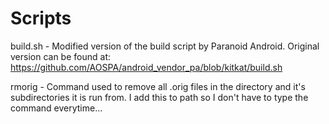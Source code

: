 Scripts
=================
build.sh - Modified version of the build script by Paranoid Android. Original version can be found at: https://github.com/AOSPA/android_vendor_pa/blob/kitkat/build.sh

rmorig - Command used to remove all .orig files in the directory and it's subdirectories it is run from. I add this to path so I don't have to type the command everytime...

